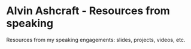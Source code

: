 # Alvin Ashcraft - Resources from speaking

Resources from my speaking engagements: slides, projects, videos, etc.
